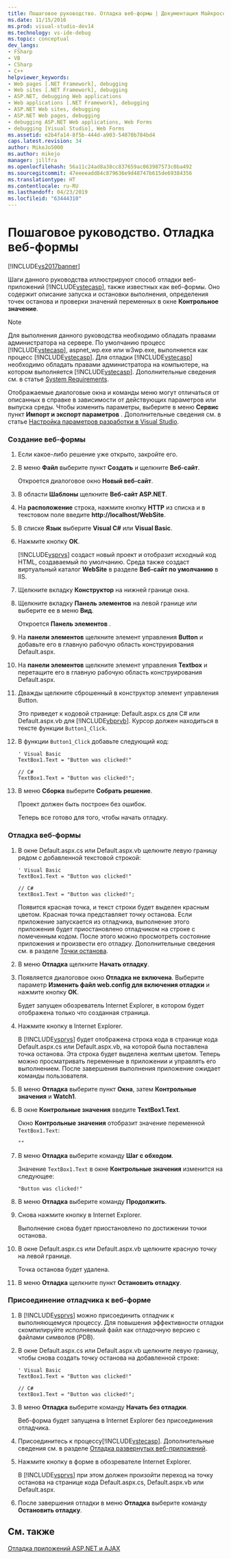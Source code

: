 ```yaml
---
title: Пошаговое руководство. Отладка веб-формы | Документация Майкрософт
ms.date: 11/15/2016
ms.prod: visual-studio-dev14
ms.technology: vs-ide-debug
ms.topic: conceptual
dev_langs:
- FSharp
- VB
- CSharp
- C++
helpviewer_keywords:
- Web pages [.NET Framework], debugging
- Web sites [.NET Framework], debugging
- ASP.NET, debugging Web applications
- Web applications [.NET Framework], debugging
- ASP.NET Web sites, debugging
- ASP.NET Web pages, debugging
- debugging ASP.NET Web applications, Web Forms
- debugging [Visual Studio], Web Forms
ms.assetid: e2b4fa14-8f5b-444d-a903-54070b784bd4
caps.latest.revision: 34
author: MikeJo5000
ms.author: mikejo
manager: jillfra
ms.openlocfilehash: 56a11c24ad8a38cc837659ac063987573c0ba492
ms.sourcegitcommit: 47eeeeadd84c879636e9d48747b615de69384356
ms.translationtype: HT
ms.contentlocale: ru-RU
ms.lasthandoff: 04/23/2019
ms.locfileid: "63444310"
---
```

# <a name="walkthrough-debugging-a-web-form"></a>Пошаговое руководство. Отладка веб-формы
[!INCLUDE[vs2017banner](../includes/vs2017banner.md)]

Шаги данного руководства иллюстрируют способ отладки веб-приложений [!INCLUDE[vstecasp](../includes/vstecasp-md.md)], также известных как веб-формы. Оно содержит описание запуска и остановки выполнения, определения точек останова и проверки значений переменных в окне **Контрольное значение**.  
  
> [!NOTE]
> Для выполнения данного руководства необходимо обладать правами администратора на сервере. По умолчанию процесс [!INCLUDE[vstecasp](../includes/vstecasp-md.md)], aspnet_wp.exe или w3wp.exe, выполняется как процесс [!INCLUDE[vstecasp](../includes/vstecasp-md.md)]. Для отладки [!INCLUDE[vstecasp](../includes/vstecasp-md.md)] необходимо обладать правами администратора на компьютере, на котором выполняется [!INCLUDE[vstecasp](../includes/vstecasp-md.md)]. Дополнительные сведения см. в статье [System Requirements](../debugger/aspnet-debugging-system-requirements.md).  
  
 Отображаемые диалоговые окна и команды меню могут отличаться от описанных в справке в зависимости от действующих параметров или выпуска среды. Чтобы изменить параметры, выберите в меню **Сервис** пункт **Импорт и экспорт параметров** . Дополнительные сведения см. в статье [Настройка параметров разработки в Visual Studio](http://msdn.microsoft.com/22c4debb-4e31-47a8-8f19-16f328d7dcd3).  
  
### <a name="to-create-the-web-form"></a>Создание веб-формы  
  
1. Если какое-либо решение уже открыто, закройте его.  
  
2. В меню **Файл** выберите пункт **Создать** и щелкните **Веб-сайт**.  
  
     Откроется диалоговое окно **Новый веб-сайт**.  
  
3. В области **Шаблоны** щелкните **Веб-сайт ASP.NET**.  
  
4. На **расположение** строка, нажмите кнопку **HTTP** из списка и в текстовом поле введите **http://localhost/WebSite**.  
  
5. В списке **Язык** выберите **Visual C#** или **Visual Basic**.  
  
6. Нажмите кнопку **ОК**.  
  
     [!INCLUDE[vsprvs](../includes/vsprvs-md.md)] создаст новый проект и отобразит исходный код HTML, создаваемый по умолчанию. Среда также создаст виртуальный каталог **WebSite** в разделе **Веб-сайт по умолчанию** в IIS.  
  
7. Щелкните вкладку **Конструктор** на нижней границе окна.  
  
8. Щелкните вкладку **Панель элементов** на левой границе или выберите ее в меню **Вид**.  
  
     Откроется **Панель элементов** .  
  
9. На **панели элементов** щелкните элемент управления **Button** и добавьте его в главную рабочую область конструирования Default.aspx.  
  
10. На **панели элементов** щелкните элемент управления **Textbox** и перетащите его в главную рабочую область конструирования Default.aspx.  
  
11. Дважды щелкните сброшенный в конструктор элемент управления Button.  
  
     Это приведет к кодовой странице: Default.aspx.cs для C# или Default.aspx.vb для [!INCLUDE[vbprvb](../includes/vbprvb-md.md)]. Курсор должен находиться в тексте функции `Button1_Click`.  
  
12. В функции `Button1_Click` добавьте следующий код:  
  
    ```  
    ' Visual Basic  
    TextBox1.Text = "Button was clicked!"  
  
    // C#  
    TextBox1.Text = "Button was clicked!";  
    ```  
  
13. В меню **Сборка** выберите **Собрать решение**.  
  
     Проект должен быть построен без ошибок.  
  
     Теперь все готово для того, чтобы начать отладку.  
  
### <a name="to-debug-the-web-form"></a>Отладка веб-формы  
  
1. В окне Default.aspx.cs или Default.aspx.vb щелкните левую границу рядом с добавленной текстовой строкой:  
  
    ```  
    ' Visual Basic  
    TextBox1.Text = "Button was clicked!"  
  
    // C#  
    textBox1.Text = "Button was clicked!";  
    ```  
  
     Появится красная точка, и текст строки будет выделен красным цветом. Красная точка представляет точку останова. Если приложение запускается из отладчика, выполнение этого приложения будет приостановлено отладчиком на строке с помеченным кодом. После этого можно просмотреть состояние приложения и произвести его отладку. Дополнительные сведения см. в разделе [Точки останова](http://msdn.microsoft.com/fe4eedc1-71aa-4928-962f-0912c334d583).  
  
2. В меню **Отладка** щелкните **Начать отладку**.  
  
3. Появляется диалоговое окно **Отладка не включена**. Выберите параметр **Изменить файл web.config для включения отладки** и нажмите кнопку **ОК**.  
  
     Будет запущен обозреватель Internet Explorer, в котором будет отображена только что созданная страница.  
  
4. Нажмите кнопку в Internet Explorer.  
  
     В [!INCLUDE[vsprvs](../includes/vsprvs-md.md)] будет отображена строка кода в странице кода Default.aspx.cs или Default.aspx.vb, на которой была поставлена точка останова. Эта строка будет выделена желтым цветом. Теперь можно просматривать переменные в приложении и управлять его выполнением. После завершения выполнения приложение ожидает команды пользователя.  
  
5. В меню **Отладка** выберите пункт **Окна**, затем **Контрольные значения** и **Watch1**.  
  
6. В окне **Контрольные значения** введите **TextBox1.Text**.  
  
     Окно **Контрольные значения** отобразит значение переменной `TextBox1.Text`:  
  
    ```  
    ""  
    ```  
  
7. В меню **Отладка** выберите команду **Шаг с обходом**.  
  
     Значение `TextBox1.Text` в окне **Контрольные значения** изменится на следующее:  
  
    ```  
    "Button was clicked!"  
    ```  
  
8. В меню **Отладка** выберите команду **Продолжить**.  
  
9. Снова нажмите кнопку в Internet Explorer.  
  
     Выполнение снова будет приостановлено по достижении точки останова.  
  
10. В окне Default.aspx.cs или Default.aspx.vb щелкните красную точку на левой границе.  
  
     Точка останова будет удалена.  
  
11. В меню **Отладка** щелкните пункт **Остановить отладку**.  
  
### <a name="to-attach-to-the-web-form-for-debugging"></a>Присоединение отладчика к веб-форме  
  
1. В [!INCLUDE[vsprvs](../includes/vsprvs-md.md)] можно присоединить отладчик к выполняющемуся процессу. Для повышения эффективности отладки скомпилируйте исполняемый файл как отладочную версию с файлами символов (PDB).  
  
2. В окне Default.aspx.cs или Default.aspx.vb щелкните левую границу, чтобы снова создать точку останова на добавленной строке:  
  
    ```  
    ' Visual Basic  
    TextBox1.Text = "Button was clicked!"  
  
    // C#  
    textBox1.Text = "Button was clicked!";  
    ```  
  
3. В меню **Отладка** выберите команду **Начать без отладки**.  
  
     Веб-форма будет запущена в Internet Explorer без присоединения отладчика.  
  
4. Присоединитесь к процессу[!INCLUDE[vstecasp](../includes/vstecasp-md.md)]. Дополнительные сведения см. в разделе [Отладка развернутых веб-приложений](../debugger/debugging-deployed-web-applications.md).  
  
5. Нажмите кнопку в форме в обозревателе Internet Explorer.  
  
     В [!INCLUDE[vsprvs](../includes/vsprvs-md.md)] при этом должен произойти переход на точку останова на странице кода Default.aspx.cs, Default.aspx.vb или Default.aspx.  
  
6. После завершения отладки в меню **Отладка** выберите команду **Остановить отладку**.  
  
## <a name="see-also"></a>См. также  
 [Отладка приложений ASP.NET и AJAX](../debugger/debugging-aspnet-and-ajax-applications.md)
